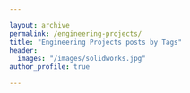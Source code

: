 ```yaml
---

layout: archive
permalink: /engineering-projects/
title: "Engineering Projects posts by Tags"
header:
  images: "/images/solidworks.jpg"
author_profile: true

---
```

